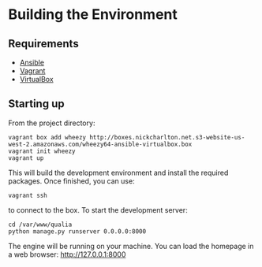 # Building the Environment

## Requirements

* [Ansible](https://github.com/ansible/ansible)
* [Vagrant](https://www.vagrantup.com)
* [VirtualBox](https://www.virtualbox.org)

## Starting up

From the project directory:
```shell
vagrant box add wheezy http://boxes.nickcharlton.net.s3-website-us-west-2.amazonaws.com/wheezy64-ansible-virtualbox.box
vagrant init wheezy
vagrant up
```
This will build the development environment and install the required packages. Once finished, you can use:
```shell
vagrant ssh
```
to connect to the box. To start the development server:
```shell
cd /var/www/qualia
python manage.py runserver 0.0.0.0:8000
```
The engine will be running on your machine. You can load the homepage in a web browser: http://127.0.0.1:8000
